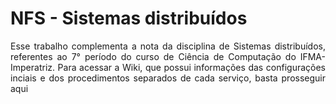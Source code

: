 # NFS - Sistemas distribuídos

<p align="justify">Esse trabalho complementa a nota da disciplina de Sistemas distribuídos, referentes ao 7° período do curso de Ciência de Computação do IFMA-Imperatriz. Para acessar a Wiki, que possui informações das configurações inciais e dos procedimentos separados de cada serviço, basta prosseguir aqui</p>
